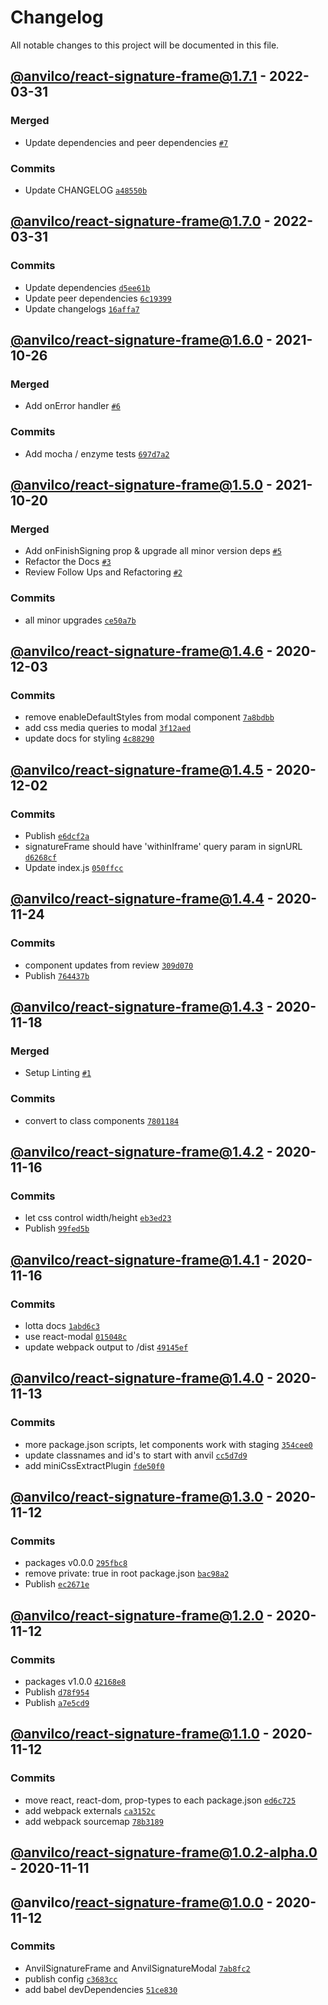 # Changelog

All notable changes to this project will be documented in this file.

## [@anvilco/react-signature-frame@1.7.1](https://github.com/anvilco/react-ui/compare/@anvilco/react-signature-frame@1.7.0...@anvilco/react-signature-frame@1.7.1) - 2022-03-31

### Merged

- Update dependencies and peer dependencies [`#7`](https://github.com/anvilco/react-ui/pull/7)

### Commits

- Update CHANGELOG [`a48550b`](https://github.com/anvilco/react-ui/commit/a48550b1889bd411531e6eb3808e7b6ce63be61b)

## [@anvilco/react-signature-frame@1.7.0](https://github.com/anvilco/react-ui/compare/@anvilco/react-signature-frame@1.6.0...@anvilco/react-signature-frame@1.7.0) - 2022-03-31

### Commits

- Update dependencies [`d5ee61b`](https://github.com/anvilco/react-ui/commit/d5ee61b147655d4ca1de4b968b54f09a3d162de4)
- Update peer dependencies [`6c19399`](https://github.com/anvilco/react-ui/commit/6c19399e15d8922aeee87dee14da14c10a0405f3)
- Update changelogs [`16affa7`](https://github.com/anvilco/react-ui/commit/16affa7746d135f3e09d0cb4104f0ef24e4547cc)

## [@anvilco/react-signature-frame@1.6.0](https://github.com/anvilco/react-ui/compare/@anvilco/react-signature-frame@1.5.0...@anvilco/react-signature-frame@1.6.0) - 2021-10-26

### Merged

- Add onError handler [`#6`](https://github.com/anvilco/react-ui/pull/6)

### Commits

- Add mocha / enzyme tests [`697d7a2`](https://github.com/anvilco/react-ui/commit/697d7a2e0b67c182b7c213847c45879fe5309d45)

## [@anvilco/react-signature-frame@1.5.0](https://github.com/anvilco/react-ui/compare/@anvilco/react-signature-frame@1.4.6...@anvilco/react-signature-frame@1.5.0) - 2021-10-20

### Merged

- Add onFinishSigning prop & upgrade all minor version deps [`#5`](https://github.com/anvilco/react-ui/pull/5)
- Refactor the Docs [`#3`](https://github.com/anvilco/react-ui/pull/3)
- Review Follow Ups and Refactoring [`#2`](https://github.com/anvilco/react-ui/pull/2)

### Commits

- all minor upgrades [`ce50a7b`](https://github.com/anvilco/react-ui/commit/ce50a7b1c106a868d45e00f7616d4e7b024bd29a)

## [@anvilco/react-signature-frame@1.4.6](https://github.com/anvilco/react-ui/compare/@anvilco/react-signature-frame@1.4.5...@anvilco/react-signature-frame@1.4.6) - 2020-12-03

### Commits

- remove enableDefaultStyles from modal component [`7a8bdbb`](https://github.com/anvilco/react-ui/commit/7a8bdbb108599ee86aae0e05386c223ac1de2d9f)
- add css media queries to modal [`3f12aed`](https://github.com/anvilco/react-ui/commit/3f12aed362444872ea920fd3c14e703813811a2f)
- update docs for styling [`4c88290`](https://github.com/anvilco/react-ui/commit/4c88290dbac227d8f8e01f96e270ed8fcfa2021a)

## [@anvilco/react-signature-frame@1.4.5](https://github.com/anvilco/react-ui/compare/@anvilco/react-signature-frame@1.4.4...@anvilco/react-signature-frame@1.4.5) - 2020-12-02

### Commits

- Publish [`e6dcf2a`](https://github.com/anvilco/react-ui/commit/e6dcf2a5d113e26f4777932a488db115d2ab1ce3)
- signatureFrame should have 'withinIframe' query param in signURL [`d6268cf`](https://github.com/anvilco/react-ui/commit/d6268cfa2cc5b1f6304ab6aed7aef8f7892cac1d)
- Update index.js [`050ffcc`](https://github.com/anvilco/react-ui/commit/050ffcc1760df814ec0d2eb919d9b8ae8f21c949)

## [@anvilco/react-signature-frame@1.4.4](https://github.com/anvilco/react-ui/compare/@anvilco/react-signature-frame@1.4.3...@anvilco/react-signature-frame@1.4.4) - 2020-11-24

### Commits

- component updates from review [`309d070`](https://github.com/anvilco/react-ui/commit/309d070d451cb6ef7fa2d0fb8626f224b24b1665)
- Publish [`764437b`](https://github.com/anvilco/react-ui/commit/764437b3963b12b0ca7f7f53a26d2c83e334fa7c)

## [@anvilco/react-signature-frame@1.4.3](https://github.com/anvilco/react-ui/compare/@anvilco/react-signature-frame@1.4.2...@anvilco/react-signature-frame@1.4.3) - 2020-11-18

### Merged

- Setup Linting [`#1`](https://github.com/anvilco/react-ui/pull/1)

### Commits

- convert to class components [`7801184`](https://github.com/anvilco/react-ui/commit/7801184ad8f819f206348fc8807ce6da4f661b8a)

## [@anvilco/react-signature-frame@1.4.2](https://github.com/anvilco/react-ui/compare/@anvilco/react-signature-frame@1.4.1...@anvilco/react-signature-frame@1.4.2) - 2020-11-16

### Commits

- let css control width/height [`eb3ed23`](https://github.com/anvilco/react-ui/commit/eb3ed2357a1489839a08c7dac8a6cc47163c0c93)
- Publish [`99fed5b`](https://github.com/anvilco/react-ui/commit/99fed5b7a7f19c0ab1df63b7e7ccdcfbdc76af04)

## [@anvilco/react-signature-frame@1.4.1](https://github.com/anvilco/react-ui/compare/@anvilco/react-signature-frame@1.4.0...@anvilco/react-signature-frame@1.4.1) - 2020-11-16

### Commits

- lotta docs [`1abd6c3`](https://github.com/anvilco/react-ui/commit/1abd6c32eb4e0ba859805c7153f20977e81ec6e8)
- use react-modal [`015048c`](https://github.com/anvilco/react-ui/commit/015048cf2e22ba6b99360358fbd1cc4d66a09cb8)
- update webpack output to /dist [`49145ef`](https://github.com/anvilco/react-ui/commit/49145ef75764f517737a317caf9a8ffce8a79e78)

## [@anvilco/react-signature-frame@1.4.0](https://github.com/anvilco/react-ui/compare/@anvilco/react-signature-frame@1.3.0...@anvilco/react-signature-frame@1.4.0) - 2020-11-13

### Commits

- more package.json scripts, let components work with staging [`354cee0`](https://github.com/anvilco/react-ui/commit/354cee088db9316d7a87587a84fef4babfa03c51)
- update classnames and id's to start with anvil [`cc5d7d9`](https://github.com/anvilco/react-ui/commit/cc5d7d9253edf63b466abd422b02a555d5d8a6db)
- add miniCssExtractPlugin [`fde50f0`](https://github.com/anvilco/react-ui/commit/fde50f01733c56df7a8e431c1406ba0f444d5a93)

## [@anvilco/react-signature-frame@1.3.0](https://github.com/anvilco/react-ui/compare/@anvilco/react-signature-frame@1.2.0...@anvilco/react-signature-frame@1.3.0) - 2020-11-12

### Commits

- packages v0.0.0 [`295fbc8`](https://github.com/anvilco/react-ui/commit/295fbc8b64030437a3eb73d35abe453312cc1b08)
- remove private: true in root package.json [`bac98a2`](https://github.com/anvilco/react-ui/commit/bac98a2b47870d1128aab58859e26085a0d086c7)
- Publish [`ec2671e`](https://github.com/anvilco/react-ui/commit/ec2671ed64922bc7c7e151657680b28e17b39606)

## [@anvilco/react-signature-frame@1.2.0](https://github.com/anvilco/react-ui/compare/@anvilco/react-signature-frame@1.1.0...@anvilco/react-signature-frame@1.2.0) - 2020-11-12

### Commits

- packages v1.0.0 [`42168e8`](https://github.com/anvilco/react-ui/commit/42168e8c1f9245a64471eaea1752a708de432b36)
- Publish [`d78f954`](https://github.com/anvilco/react-ui/commit/d78f954e8fa1ddd9121fb27442fb4657fdd7b902)
- Publish [`a7e5cd9`](https://github.com/anvilco/react-ui/commit/a7e5cd922b184af47087c83e7370269d38cf7c93)

## [@anvilco/react-signature-frame@1.1.0](https://github.com/anvilco/react-ui/compare/@anvilco/react-signature-frame@1.0.2-alpha.0...@anvilco/react-signature-frame@1.1.0) - 2020-11-12

### Commits

- move react, react-dom, prop-types to each package.json [`ed6c725`](https://github.com/anvilco/react-ui/commit/ed6c725fa03d120b227645be83fa797e77f10ee8)
- add webpack externals [`ca3152c`](https://github.com/anvilco/react-ui/commit/ca3152c48e81182af82383bcec4f65c8cadf9c4b)
- add webpack sourcemap [`78b3189`](https://github.com/anvilco/react-ui/commit/78b318931f0fd7fdc893d039fc2c52c173a223e2)

## [@anvilco/react-signature-frame@1.0.2-alpha.0](https://github.com/anvilco/react-ui/compare/@anvilco/react-signature-frame@1.0.0...@anvilco/react-signature-frame@1.0.2-alpha.0) - 2020-11-11

## @anvilco/react-signature-frame@1.0.0 - 2020-11-12

### Commits

- AnvilSignatureFrame and AnvilSignatureModal [`7ab8fc2`](https://github.com/anvilco/react-ui/commit/7ab8fc2026411cbcc0186d9650290ba3d1afcfa5)
- publish config [`c3683cc`](https://github.com/anvilco/react-ui/commit/c3683ccb2dd12523ae85118d26307fc5ab2cd495)
- add babel devDependencies [`51ce830`](https://github.com/anvilco/react-ui/commit/51ce830e44defc0615261f94a42e9b7bc156c4f4)
